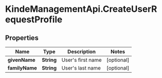 # KindeManagementApi.CreateUserRequestProfile

## Properties

Name | Type | Description | Notes
------------ | ------------- | ------------- | -------------
**givenName** | **String** | User&#39;s first name | [optional] 
**familyName** | **String** | User&#39;s last name | [optional] 


